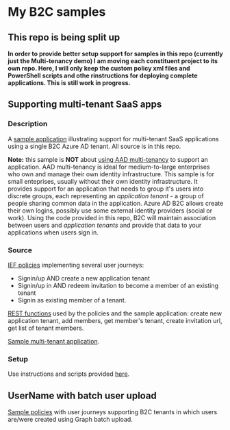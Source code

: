 # My B2C samples

## This repo is being split up

**In order to provide better setup support for samples in this repo (currently just the Multi-tenancy demo) I am moving each constituent project to its own repo. Here, I will only keep the custom policy xml files and PowerShell scripts and othe rinstructions for deploying complete applications. This is still work in progress.**

## Supporting multi-tenant SaaS apps

### Description
A [sample application](https://b2cmultitenant.azurewebsites.net) illustrating support for multi-tenant SaaS applications using a single B2C Azure AD tenant. All source is in this repo.

**Note:** this sample is **NOT** about [using AAD multi-tenancy](https://docs.microsoft.com/en-us/azure/dotnet-develop-multitenant-applications) to support an application. AAD multi-tenancy is ideal for medium-to-large enterprises who own and manage their own identity infrastructure. This sample is for small enteprises, usually without their own identity infrastructure. It provides support for an application that needs to group it's users into discrete groups, each representing an *application tenant* - a group of people sharing common data in the application. Azure AD B2C allows create their own logins, possibly use some external identity providers (social or work). Using the code provided in this repo, B2C will maintain association between users and *application tenants* and provide that data to your applications when users sign in.



### Source
[IEF policies](https://github.com/mrochon/b2c-mt-rest) implementing several user journeys:
- Signin/up AND create a new application tenant
- Signin/up in AND redeem invitation to become a member of an existing tenant
- Signin as existing member of a tenant.

[REST functions](https://github.com/mrochon/b2csamples/tree/master/REST) used by the policies and the sample application: create new application tenant, add members, get member's tenant, create invitation url, get list of tenant members.

[Sample multi-tenant application](https://github.com/mrochon/b2c-mt-webapp).

### Setup

Use instructions and scripts provided [here](https://github.com/mrochon/b2csamples/tree/master/Scripts/MultiTenant).

## UserName with batch user upload

[Sample policies](https://github.com/mrochon/b2csamples/tree/master/Policies/UserName) with user journeys supporting B2C tenants in which users are/were created using Graph batch upload.
